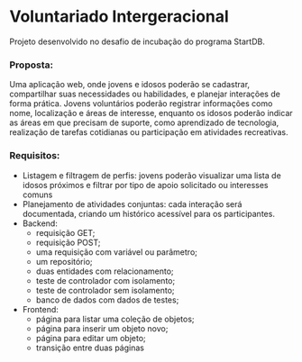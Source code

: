 # Voluntariado Intergeracional
Projeto desenvolvido no desafio de incubação do programa StartDB.

### Proposta: 
Uma aplicação web, onde jovens e idosos poderão se cadastrar,  compartilhar  suas  necessidades  ou  habilidades,  e  planejar  interações  de forma prática. Jovens voluntários poderão registrar informações como nome, localização e áreas de interesse, enquanto os idosos poderão indicar as áreas em que precisam de suporte, como aprendizado  de  tecnologia,  realização  de  tarefas  cotidianas  ou  participação  em  atividades recreativas.

### Requisitos: 
  - Listagem  e filtragem  de  perfis: jovens poderão  visualizar  uma  lista  de  idosos  próximos  e filtrar  por tipo  de  apoio  solicitado  ou interesses comuns
  - Planejamento  de  atividades  conjuntas: cada interação será documentada, criando um histórico acessível para os participantes.
  - Backend: 
    - requisição GET;
    - requisição POST;
    - uma requisição com variável ou parâmetro; 
    - um repositório;
    - duas entidades com relacionamento;
    - teste de controlador com isolamento;
    - teste de controlador sem isolamento;
    - banco de dados com dados de testes;
  - Frontend:
    - página para listar uma coleção de objetos;
    - página para inserir um objeto novo;
    - página para editar um objeto;
    - transição entre duas páginas

